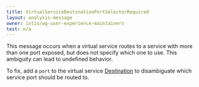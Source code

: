 ```yaml
---
title: VirtualServiceDestinationPortSelectorRequired
layout: analysis-message
owner: istio/wg-user-experience-maintainers
test: n/a
---
```


This message occurs when a virtual service routes to a service with more than one port exposed, but does not specify which one to use. This ambiguity can lead to undefined behavior.

To fix, add a `port` to the virtual service [Destination](/ko/docs/reference/config/networking/virtual-service/#Destination) to disambiguate which service port should be routed to.
